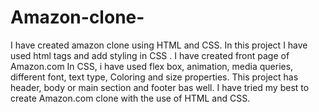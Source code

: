 # Amazon-clone-
I have created amazon clone using HTML and CSS.
In this project I have used html tags and add styling in CSS .
I have created front page of Amazon.com 
In CSS, i have used flex box, animation, media queries, different font, text type, Coloring and size properties.
This project has header, body or main section and footer bas well.
I have tried my best to create Amazon.com clone with the use of HTML and CSS.
